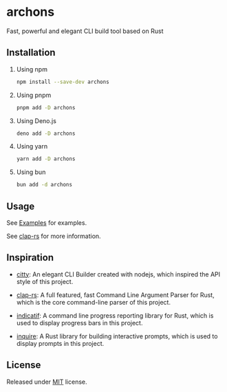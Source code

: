 # archons

Fast, powerful and elegant CLI build tool based on Rust

## Installation

1. Using npm

   ```bash
   npm install --save-dev archons
   ```

2. Using pnpm

   ```bash
   pnpm add -D archons
   ```

3. Using Deno.js

   ```bash
   deno add -D archons
   ```

4. Using yarn

   ```bash
   yarn add -D archons
   ```

5. Using bun

   ```bash
   bun add -d archons
   ```

## Usage

See [Examples](./examples) for examples.

See [clap-rs](https://github.com/clap-rs/clap) for more information.

## Inspiration

- [citty](https://github.com/unjs/citty): An elegant CLI Builder created with nodejs, which inspired the API style of this project.

- [clap-rs](https://github.com/clap-rs/clap-rs): A full featured, fast Command Line Argument Parser for Rust, which is the core command-line parser of this project.

- [indicatif](https://github.com/console-rs/indicatif): A command line progress reporting library for Rust, which is used to display progress bars in this project.

- [inquire](https://github.com/mikaelmello/inquire): A Rust library for building interactive prompts, which is used to display prompts in this project.

## License

Released under [MIT](./LICENSE) license.
